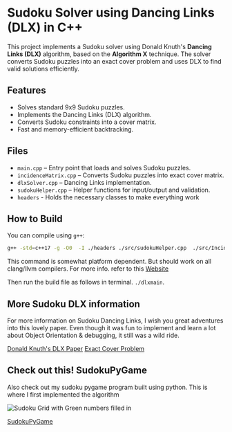 # Sudoku Solver using Dancing Links (DLX) in C++

This project implements a Sudoku solver using Donald Knuth's **Dancing Links (DLX)** algorithm, based on the **Algorithm X** technique. The solver converts Sudoku puzzles into an exact cover problem and uses DLX to find valid solutions efficiently.

## Features

- Solves standard 9x9 Sudoku puzzles.
- Implements the Dancing Links (DLX) algorithm.
- Converts Sudoku constraints into a cover matrix.
- Fast and memory-efficient backtracking.

## Files

- `main.cpp` – Entry point that loads and solves Sudoku puzzles.
- `incidenceMatrix.cpp` – Converts Sudoku puzzles into exact cover matrix.
- `dlxSolver.cpp` – Dancing Links implementation.
- `sudokuHelper.cpp` – Helper functions for input/output and validation.
- `headers` - Holds the necessary classes to make everything work

## How to Build

You can compile using `g++`:

```bash
g++ -std=c++17 -g -O0  -I ./headers ./src/sudokuHelper.cpp  ./src/IncidenceMatrix.cpp ./src/dlxSolver.cpp ./src/main.cpp  -o dlxmain
```
This command is somewhat platform dependent. But should work on all clang/llvm compilers. For more info. refer to this [Website]((https://en.wikipedia.org/wiki/List_of_compilers#C++_compilers))

Then run the build file as follows in terminal. `./dlxmain`. 

## More Sudoku DLX information

For more information on Sudoku Dancing Links, I wish you great adventures into this lovely paper. Even though it was fun to implement and learn a lot about Object Orientation & debugging, it still was a wild ride. 

[Donald Knuth's DLX Paper](https://arxiv.org/abs/cs/0011047)
[Exact Cover Problem](https://en.wikipedia.org/wiki/Exact_cover)

## Check out this! SudokuPyGame
Also check out my sudoku pygame program built using python. This is where I first implemented the algorithm 

![Sudoku Grid with Green numbers filled in](Sudokudlx/SudokuGrid.png)

[SudokuPyGame](https://github.com/lhalcomb/SudokuPyGame)


